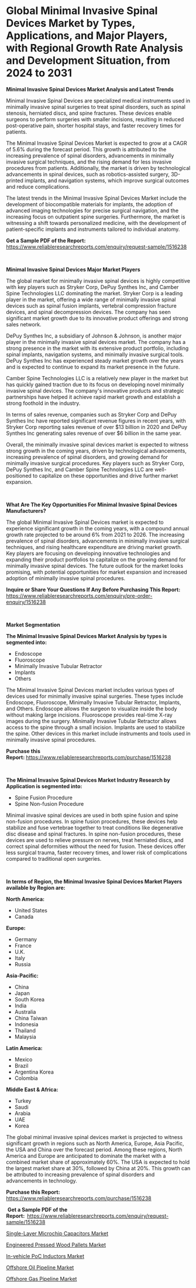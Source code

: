 <p><h1>Global Minimal Invasive Spinal Devices Market by Types, Applications, and Major Players, with Regional Growth Rate Analysis and Development Situation, from 2024 to 2031</h1></p><p><strong>Minimal Invasive Spinal Devices Market Analysis and Latest Trends</strong></p>
<p><p>Minimal Invasive Spinal Devices are specialized medical instruments used in minimally invasive spinal surgeries to treat spinal disorders, such as spinal stenosis, herniated discs, and spine fractures. These devices enable surgeons to perform surgeries with smaller incisions, resulting in reduced post-operative pain, shorter hospital stays, and faster recovery times for patients.</p><p>The Minimal Invasive Spinal Devices Market is expected to grow at a CAGR of 5.6% during the forecast period. This growth is attributed to the increasing prevalence of spinal disorders, advancements in minimally invasive surgical techniques, and the rising demand for less invasive procedures from patients. Additionally, the market is driven by technological advancements in spinal devices, such as robotics-assisted surgery, 3D-printed implants, and navigation systems, which improve surgical outcomes and reduce complications.</p><p>The latest trends in the Minimal Invasive Spinal Devices Market include the development of biocompatible materials for implants, the adoption of advanced imaging technologies for precise surgical navigation, and the increasing focus on outpatient spine surgeries. Furthermore, the market is witnessing a shift towards personalized medicine, with the development of patient-specific implants and instruments tailored to individual anatomy.</p></p>
<p><strong>Get a Sample PDF of the Report:&nbsp;</strong> <a href="https://www.reliableresearchreports.com/enquiry/request-sample/1516238">https://www.reliableresearchreports.com/enquiry/request-sample/1516238</a></p>
<p>&nbsp;</p>
<p><strong>Minimal Invasive Spinal Devices Major Market Players</strong></p>
<p><p>The global market for minimally invasive spinal devices is highly competitive with key players such as Stryker Corp, DePuy Synthes Inc, and Camber Spine Technologies LLC dominating the market. Stryker Corp is a leading player in the market, offering a wide range of minimally invasive spinal devices such as spinal fusion implants, vertebral compression fracture devices, and spinal decompression devices. The company has seen significant market growth due to its innovative product offerings and strong sales network.</p><p>DePuy Synthes Inc, a subsidiary of Johnson & Johnson, is another major player in the minimally invasive spinal devices market. The company has a strong presence in the market with its extensive product portfolio, including spinal implants, navigation systems, and minimally invasive surgical tools. DePuy Synthes Inc has experienced steady market growth over the years and is expected to continue to expand its market presence in the future.</p><p>Camber Spine Technologies LLC is a relatively new player in the market but has quickly gained traction due to its focus on developing novel minimally invasive spinal devices. The company's innovative products and strategic partnerships have helped it achieve rapid market growth and establish a strong foothold in the industry.</p><p>In terms of sales revenue, companies such as Stryker Corp and DePuy Synthes Inc have reported significant revenue figures in recent years, with Stryker Corp reporting sales revenue of over $13 billion in 2020 and DePuy Synthes Inc generating sales revenue of over $6 billion in the same year.</p><p>Overall, the minimally invasive spinal devices market is expected to witness strong growth in the coming years, driven by technological advancements, increasing prevalence of spinal disorders, and growing demand for minimally invasive surgical procedures. Key players such as Stryker Corp, DePuy Synthes Inc, and Camber Spine Technologies LLC are well-positioned to capitalize on these opportunities and drive further market expansion.</p></p>
<p>&nbsp;</p>
<p><strong>What Are The Key Opportunities For Minimal Invasive Spinal Devices Manufacturers?</strong></p>
<p><p>The global Minimal Invasive Spinal Devices market is expected to experience significant growth in the coming years, with a compound annual growth rate projected to be around 6% from 2021 to 2026. The increasing prevalence of spinal disorders, advancements in minimally invasive surgical techniques, and rising healthcare expenditure are driving market growth. Key players are focusing on developing innovative technologies and expanding their product portfolios to capitalize on the growing demand for minimally invasive spinal devices. The future outlook for the market looks promising, with potential opportunities for market expansion and increased adoption of minimally invasive spinal procedures.</p></p>
<p><strong>Inquire or Share Your Questions If Any Before Purchasing This Report:</strong> <a href="https://www.reliableresearchreports.com/enquiry/pre-order-enquiry/1516238">https://www.reliableresearchreports.com/enquiry/pre-order-enquiry/1516238</a></p>
<p>&nbsp;</p>
<p><strong>Market Segmentation</strong></p>
<p><strong>The Minimal Invasive Spinal Devices Market Analysis by types is segmented into:</strong></p>
<p><ul><li>Endoscope</li><li>Fluoroscope</li><li>Minimally Invasive Tubular Retractor</li><li>Implants</li><li>Others</li></ul></p>
<p><p>The Minimal Invasive Spinal Devices market includes various types of devices used for minimally invasive spinal surgeries. These types include Endoscope, Fluoroscope, Minimally Invasive Tubular Retractor, Implants, and Others. Endoscope allows the surgeon to visualize inside the body without making large incisions. Fluoroscope provides real-time X-ray images during the surgery. Minimally Invasive Tubular Retractor allows access to the spine through a small incision. Implants are used to stabilize the spine. Other devices in this market include instruments and tools used in minimally invasive spinal procedures.</p></p>
<p><strong>Purchase this Report:&nbsp;</strong><a href="https://www.reliableresearchreports.com/purchase/1516238">https://www.reliableresearchreports.com/purchase/1516238</a></p>
<p>&nbsp;</p>
<p><strong>The Minimal Invasive Spinal Devices Market Industry Research by Application is segmented into:</strong></p>
<p><ul><li>Spine Fusion Procedure</li><li>Spine Non-fusion Procedure</li></ul></p>
<p><p>Minimal invasive spinal devices are used in both spine fusion and spine non-fusion procedures. In spine fusion procedures, these devices help stabilize and fuse vertebrae together to treat conditions like degenerative disc disease and spinal fractures. In spine non-fusion procedures, these devices are used to relieve pressure on nerves, treat herniated discs, and correct spinal deformities without the need for fusion. These devices offer less surgical trauma, faster recovery times, and lower risk of complications compared to traditional open surgeries.</p></p>
<p>&nbsp;</p>
<p><strong>In terms of Region, the Minimal Invasive Spinal Devices Market Players available by Region are:</strong></p>
<p>
    <p> <strong> North America: </strong>
        <ul>
            <li>United States</li>
            <li>Canada</li>
        </ul>
        </p> 
    <p> <strong> Europe: </strong>
        <ul>
            <li>Germany</li>
            <li>France</li>
            <li>U.K.</li>
            <li>Italy</li>
            <li>Russia</li>
        </ul>
        </p> 
    <p> <strong> Asia-Pacific: </strong>
        <ul>
            <li>China</li>
            <li>Japan</li>
            <li>South Korea</li>
            <li>India</li>
            <li>Australia</li>
            <li>China Taiwan</li>
            <li>Indonesia</li>
            <li>Thailand</li>
            <li>Malaysia</li>
        </ul>
        </p> 
    <p> <strong> Latin America: </strong>
        <ul>
            <li>Mexico</li>
            <li>Brazil</li>
            <li>Argentina Korea</li>
            <li>Colombia</li>
        </ul>
        </p> 
    <p> <strong> Middle East & Africa: </strong>
        <ul>
            <li>Turkey</li>
            <li>Saudi</li>
            <li>Arabia</li>
            <li>UAE</li>
            <li>Korea</li>
        </ul>
    </p>
    </p>
<p><p>The global minimal invasive spinal devices market is projected to witness significant growth in regions such as North America, Europe, Asia Pacific, the USA and China over the forecast period. Among these regions, North America and Europe are anticipated to dominate the market with a combined market share of approximately 60%. The USA is expected to hold the largest market share at 30%, followed by China at 20%. This growth can be attributed to increasing prevalence of spinal disorders and advancements in technology.</p></p>
<p><strong>Purchase this Report: </strong><a href="https://www.reliableresearchreports.com/purchase/1516238">https://www.reliableresearchreports.com/purchase/1516238</a></p>
<p>&nbsp;<strong>Get a Sample PDF of the Report:&nbsp;&nbsp;</strong><a href="https://www.reliableresearchreports.com/enquiry/request-sample/1516238">https://www.reliableresearchreports.com/enquiry/request-sample/1516238</a></p>
<p><strong></strong></p>
<p><p><a href="https://five-trouble-98a.notion.site/Global-Single-Layer-Microchip-Capacitors-Market-Size-and-Market-Trends-Insights-and-Projections-fro-3a656bafd9974da7ac6b60706bdff9df">Single-Layer Microchip Capacitors Market</a></p><p><a href="https://ivy-potential-64b.notion.site/Decoding-the-Engineered-Pressed-Wood-Pallets-Market-A-Deep-Dive-into-the-Latest-Market-Trends-Mark-18dda6957e574111a677a87dc9ed8bce">Engineered Pressed Wood Pallets Market</a></p><p><a href="https://nifty-kite-d51.notion.site/In-vehicle-PoC-Inductors-Market-Size-Reflecting-a-Forecast-Till-2031-Market-By-Type-By-Application-0a939cafc485402780a9d8cb3e1c9682">In-vehicle PoC Inductors Market</a></p><p><a href="https://view.publitas.com/reportprime-1/global-offshore-oil-pipeline-market-by-types-applications-and-major-players-with-regional-growth-rate-analysis-and-development-situation-from-2024-to-2031/">Offshore Oil Pipeline Market</a></p><p><a href="https://view.publitas.com/reportprime-1/offshore-gas-pipeline-market-size-growing-and-forecasted-for-period-from-2024-2031-and-provides-complete-market-analysis-of-this-market/">Offshore Gas Pipeline Market</a></p></p>